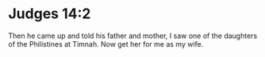 # Judges 14:2

Then he came up and told his father and mother, I saw one of the daughters of the Philistines at Timnah. Now get her for me as my wife.

